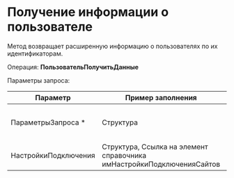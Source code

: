 # Получение информации о пользователе

Метод возвращает расширенную информацию о пользователях по их идентификаторам.

Операция: **ПользовательПолучитьДанные** 

Параметры запроса:

|**Параметр** |**Пример заполнения** |**Описание** |
|---|---|---|
|ПараметрыЗапроса *|Структура|Структура отбора для получения заказов|
|НастройкиПодключения|Структура, Ссылка на элемент справочника имНастройкиПодключенияСайтов|Настройки подключения к сайту|
